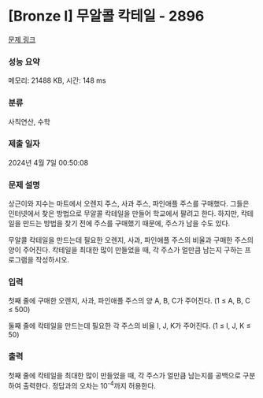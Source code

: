 # [Bronze I] 무알콜 칵테일 - 2896 

[문제 링크](https://www.acmicpc.net/problem/2896) 

### 성능 요약

메모리: 21488 KB, 시간: 148 ms

### 분류

사칙연산, 수학

### 제출 일자

2024년 4월 7일 00:50:08

### 문제 설명

<p>상근이와 지수는 마트에서 오렌지 주스, 사과 주스, 파인애플 주스를 구매했다. 그들은 인터넷에서 찾은 방법으로 무알콜 칵테일을 만들어 학교에서 팔려고 한다. 하지만, 칵테일을 만드는 방법을 찾기 전에 주스를 구매했기 때문에, 주스가 남을 수도 있다.</p>

<p>무알콜 칵테일을 만드는데 필요한 오렌지, 사과, 파인애플 주스의 비율과 구매한 주스의 양이 주어진다. 칵테일을 최대한 많이 만들었을 때, 각 주스가 얼만큼 남는지 구하는 프로그램을 작성하시오.</p>

### 입력 

 <p>첫째 줄에 구매한 오렌지, 사과, 파인애플 주스의 양 A, B, C가 주어진다. (1 ≤ A, B, C ≤ 500)</p>

<p>둘째 줄에 칵테일을 만드는데 필요한 각 주스의 비율 I, J, K가 주어진다. (1 ≤ I, J, K ≤ 50)</p>

### 출력 

 <p>첫째 줄에 칵테일을 최대한 많이 만들었을 때, 각 주스가 얼만큼 남는지를 공백으로 구분하여 출력한다. 정답과의 오차는 10<sup>-4</sup>까지 허용한다.</p>


